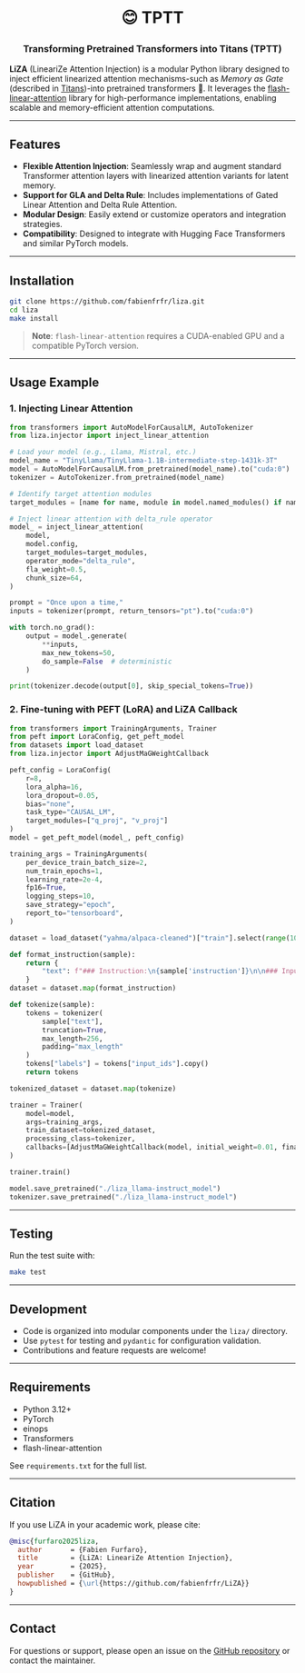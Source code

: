 <h1 align="center"> <p>😊 TPTT</p></h1>
<h3 align="center">
    <p>Transforming Pretrained Transformers into Titans (TPTT) </p>
</h3>

**LiZA** (LineariZe Attention Injection) is a modular Python library designed to inject efficient linearized attention mechanisms-such as *Memory as Gate* (described in [Titans](https://arxiv.org/html/2501.00663v1))-into pretrained transformers 🤗.
It leverages the [flash-linear-attention](https://github.com/fla-org/flash-linear-attention) library for high-performance implementations, enabling scalable and memory-efficient attention computations.

---

## Features

- **Flexible Attention Injection**: Seamlessly wrap and augment standard Transformer attention layers with linearized attention variants for latent memory.
- **Support for GLA and Delta Rule**: Includes implementations of Gated Linear Attention and Delta Rule Attention.
- **Modular Design**: Easily extend or customize operators and integration strategies.
- **Compatibility**: Designed to integrate with Hugging Face Transformers and similar PyTorch models.

---

## Installation

```bash
git clone https://github.com/fabienfrfr/liza.git
cd liza
make install
```

> **Note**: `flash-linear-attention` requires a CUDA-enabled GPU and a compatible PyTorch version.

---

## Usage Example

### 1. Injecting Linear Attention

```python
from transformers import AutoModelForCausalLM, AutoTokenizer
from liza.injector import inject_linear_attention

# Load your model (e.g., Llama, Mistral, etc.)
model_name = "TinyLlama/TinyLlama-1.1B-intermediate-step-1431k-3T"
model = AutoModelForCausalLM.from_pretrained(model_name).to("cuda:0")
tokenizer = AutoTokenizer.from_pretrained(model_name)

# Identify target attention modules
target_modules = [name for name, module in model.named_modules() if name.endswith('self_attn')]

# Inject linear attention with delta_rule operator
model_ = inject_linear_attention(
    model,
    model.config,
    target_modules=target_modules,
    operator_mode="delta_rule",
    fla_weight=0.5,
    chunk_size=64,
)

prompt = "Once upon a time,"
inputs = tokenizer(prompt, return_tensors="pt").to("cuda:0")

with torch.no_grad():
    output = model_.generate(
        **inputs,
        max_new_tokens=50,
        do_sample=False  # deterministic
    )

print(tokenizer.decode(output[0], skip_special_tokens=True))
```


### 2. Fine-tuning with PEFT (LoRA) and LiZA Callback

```python
from transformers import TrainingArguments, Trainer
from peft import LoraConfig, get_peft_model
from datasets import load_dataset
from liza.injector import AdjustMaGWeightCallback

peft_config = LoraConfig(
    r=8,
    lora_alpha=16,
    lora_dropout=0.05,
    bias="none",
    task_type="CAUSAL_LM",
    target_modules=["q_proj", "v_proj"]
)
model = get_peft_model(model_, peft_config)

training_args = TrainingArguments(
    per_device_train_batch_size=2,
    num_train_epochs=1,
    learning_rate=2e-4,
    fp16=True,
    logging_steps=10,
    save_strategy="epoch",
    report_to="tensorboard",
)

dataset = load_dataset("yahma/alpaca-cleaned")["train"].select(range(1000))

def format_instruction(sample):
    return {
        "text": f"### Instruction:\n{sample['instruction']}\n\n### Input:\n{sample['input']}\n\n### Response:\n{sample['output']}"
    }
dataset = dataset.map(format_instruction)

def tokenize(sample):
    tokens = tokenizer(
        sample["text"],
        truncation=True,
        max_length=256,
        padding="max_length"
    )
    tokens["labels"] = tokens["input_ids"].copy()
    return tokens

tokenized_dataset = dataset.map(tokenize)

trainer = Trainer(
    model=model,
    args=training_args,
    train_dataset=tokenized_dataset,
    processing_class=tokenizer,
    callbacks=[AdjustMaGWeightCallback(model, initial_weight=0.01, final_weight=0.5, transition_step=500)]
)

trainer.train()

model.save_pretrained("./liza_llama-instruct_model")
tokenizer.save_pretrained("./liza_llama-instruct_model")
```


---

## Testing

Run the test suite with:

```bash
make test
```


---

## Development

- Code is organized into modular components under the `liza/` directory.
- Use `pytest` for testing and `pydantic` for configuration validation.
- Contributions and feature requests are welcome!

---

## Requirements

- Python 3.12+
- PyTorch
- einops
- Transformers
- flash-linear-attention

See `requirements.txt` for the full list.

---

## Citation

If you use LiZA in your academic work, please cite:

```bibtex
@misc{furfaro2025liza,
  author       = {Fabien Furfaro},
  title        = {LiZA: LineariZe Attention Injection},
  year         = {2025},
  publisher    = {GitHub},
  howpublished = {\url{https://github.com/fabienfrfr/LiZA}}
}
```


---

## Contact

For questions or support, please open an issue on the [GitHub repository](https://github.com/fabienfrfr/LiZA) or contact the maintainer.
